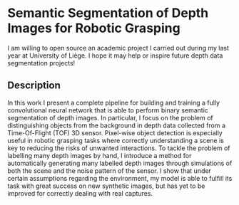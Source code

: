 # Semantic Segmentation of Depth Images for Robotic Grasping

I am willing to open source an academic project I carried out during my last year at University of Liège. 
I hope it may help or inspire future depth data segmentation projects! 

## Description
In this work I present a complete pipeline for building and training a fully convolutional neural network that is able to perform 
binary semantic segmentation of depth images. In particular, I focus on the problem of distinguishing objects from the 
background in depth data collected from a Time-Of-Flight (TOF) 3D sensor. Pixel-wise object detection is especially useful 
in robotic grasping tasks where correctly understanding a scene is key to reducing the risks of unwanted interactions. 
To tackle the problem of labelling many depth images by hand, I introduce a method for automatically generating many 
labelled depth images through simulations of both the scene and the noise pattern of the sensor. I show that under 
certain assumptions regarding the environment, my model is able to fulfill its task with great success on new synthetic 
images, but has yet to be improved for correctly dealing with real captures.